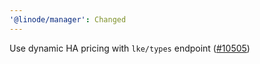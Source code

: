 ```yaml
---
'@linode/manager': Changed
---
```


Use dynamic HA pricing with `lke/types` endpoint ([#10505](https://github.com/linode/manager/pull/10505))

